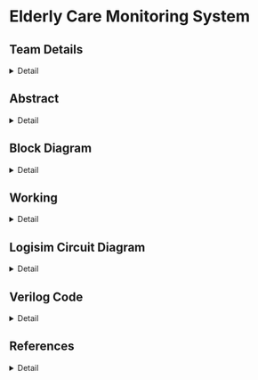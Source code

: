 # Elderly Care Monitoring System

<!-- First Section -->

## Team Details

<details>
  <summary>Detail</summary>

> Semester: 3rd Sem B. Tech. CSE

> Section: S1

> Member-1: Aayushman, 231CS105, aayushman.231cs105@nitk.edu.in

> Member-2: Atharva Parkhi, 231CS115, aparkhi.231cs115@nitk.edu.in

> Member-3: Sahil Mengji, 231CS151, sahilmengji.231cs151@nitk.edu.in

</details>

<!-- Second Section -->

## Abstract

<details>
  <summary>Detail</summary>
  
  > The motivation for developing an Elderly Care Monitoring System arises from the
pressing need to ensure the safety and well-being of the aging population, especially those
living independently. Real-time health monitoring solutions can detect critical conditions
like abnormal heart rates, high temperatures, and falls, reducing health risks. Further-
more, managing multiple medications can be challenging for seniors, so incorporating a
medicine reminder feature helps ensure timely intake and prevents missed doses. This
system provides peace of mind for caregivers, enabling timely medical intervention and
better health management.<br><br>
The growing elderly population faces significant challenges in health management and
safety. Many seniors struggle to monitor vital health parameters, leading to unnoticed
risks. The complexity of medication regimens can result in missed doses, jeopardizing
their well-being. This project aims to create a comprehensive system that integrates
health monitoring, fall detection, and medication reminders, along with a fall recovery
timer to track recovery times after falls. This enhances safety, ensures timely assistance,
and improves the quality of life for elderly individuals living independently.<br> <br>
Here are the features of the Elderly Care Monitoring System:<br>
~ Real-Time Health Monitoring: Continuously tracks vital parameters such as heart
rate and body temperature, providing immediate alerts for abnormalities.<br>
~ Error-free Fall Detection Mechanism: Quickly identifies falls and notifies caregivers
at the same time avoiding any false alarms using a robust recovery timer system and
debouncing system, ensuring prompt assistance in emergencies.<br>
~ Medicine Reminder System: Alerts seniors when to take their medications, prevent-
ing missed doses and promoting adherence to medication schedules.
</details>

<!-- Third Section -->
## Block Diagram
<details>
  <summary>Detail</summary>

> ![Block Diagram](Snapshots/Block2png.png)

</details>

## Working

<details>
  <summary>Detail</summary>

> The Elderly Monitoring System is designed to assist in the continuous health and safety monitoring of elderly individuals. It integrates multiple modules, each serving a specific function to enhance the well-being and daily life of the user. The system consists of the following core components: <br>

> ![Block Diagram](Snapshots/Flowchart.png) <br>

 Control System: It is used to identify what module we are interested in looking at a particular instance between BPM monitoring and Temperature monitoring. It is made using a simple finite state machine, which contains three states: BPM monitoring, Temperature monitoring and Idle State which is accomplished using D flip flops.<br>

> ![](Snapshots/Control2.png) <br>

 
BPM Monitoring: This module tracks the user's heart rate (beats per minute). It triggers an alert if the BPM falls outside the normal range, helping detect any irregularities in real-time.<br>

It contains a simple  structure in which we measure beats per minute of a person. In our case, we measure it for 10 seconds using a counter and a mono pulse button, thus giving the pulse manually, and multiply it by 6 using a multiplier thus getting it for a minute. Then that value is compared to certain threshold values determined for a person of old age using a comparator and if the measured values doesn't lie in the particular slot then the monitor returns an abnormal state. It also shows the current BPM of the patient.<br><br>

> ![](Snapshots/bpm2.png) <br>

Temperature Monitoring: This module measures the user's body temperature and monitors for abnormal fluctuations. If the temperature deviates from a healthy range, an alert is activated to prompt immediate action. Special handling is included to ensure no false alerts when the sensor detects a reading of zero. <br>

So the temperature is detected using a sensor, and if it falls below or above certain threshold values determined for old age people which is compared in our circuits using comparators, then it is an abnormality and it shows on the LED or output generated.<br><br>

> ![](Snapshots/temp2.png) <br>
Medicine Reminder: The medicine reminder module is programmed to provide timely alerts to the user when it's time to take their medication. This helps ensure adherence to prescribed medication schedules. <br>

At certain intervals, the patient gets a reminder for taking his/her medicines, which is executed using a simple counter and timer circuits. <br><br>

Fall Detection System: The fall detection system monitors for any sudden movements or lack of movement that could indicate a fall. In the event of a detected fall, the system sends an immediate alert to caregivers or family members, ensuring a quick response.<br>

This intricate system includes a debouncing system which ensures that no noisy signals pass through in the circuit and only stable signals do. This is done using D flip flops. When a stable signal reaches the system, a recovery timer starts executed using a counter thus allowing the user to reset the timer if the fall isn't serious. The reset button is executed using S flip flop. If the patient fails to press the reset button before the recovery timer ends, then an alarm is sent.<br><br>

> ![](Snapshots/fall2.png) <br>

</details>

<!-- Fourth Section -->

## Logisim Circuit Diagram

<details>
  <summary>Detail</summary>
This is the main circuit diagram of our Elderly Care Monitoring System, which contains the following modules:
  BPM Monitor<br>
  Temperature Monitor<br>
  Fall Detection System<br>
  Medicine Reminder<br>
  Control System<br>
  
>  ![Main Circuit](Snapshots/main.png) <br> <br>
  BPM Monitor takes pulses of the patient and returns whether it is abnormal or normal.
> ![BPM monitor](Snapshots/bpm1.png) <br> <br>
  Temperature Monitor takes temperature of the patient and returns  whether it is abnormal or normal.
> ![Temperature monitor](Snapshots/temp1.png)<br> <br>
  Fall detection system detects a fall, which passes through a debouncing system and starts a recovery timer which sends an alert after 30 seconds if it is not reset.
> ![Fall Detection System](Snapshots/fall1.png)<br> <br>
  Medicine Reminder helps the patient to avoid missing any doses of their prescribed medication, thus taking care of their health.
> ![Medicine Reminder](Snapshots/medicine1.png)<br> <br>
  COntrol System helps to decide which state are we currently on.
> ![Control System](Snapshots/control1.png)<br> <br>

</details>

<!-- Fifth Section -->

## Verilog Code

<details>
  <summary>Detail</summary>

[Verilog File(Gate Level)](Verilog/S1-T10-Gate.v)<br>
[Verilog File (Data Flow Level)](Verilog/S1-T10.v)<br>
[Testbench File](Verilog/S1-T10_tb.v)<br>
> ![](Snapshots/bpm3.png)<br> <br>
> ![](Snapshots/temp3.png)<br> <br>
> ![](Snapshots/fall3.png)<br> <br>
> ![](Snapshots/med3.png)<br> <br>

</details>

## References

<details>
  <summary>Detail</summary>

> http://www.csroc.org.tw/journal/JOC24-2/JOC24-2-1.pdf<br>
https://www.safewise.com/what-is-fall-detection/<br>
https://blogs.worldbank.org/en/health/health-systems-must-address-unique-needs-aging-populations<br>
